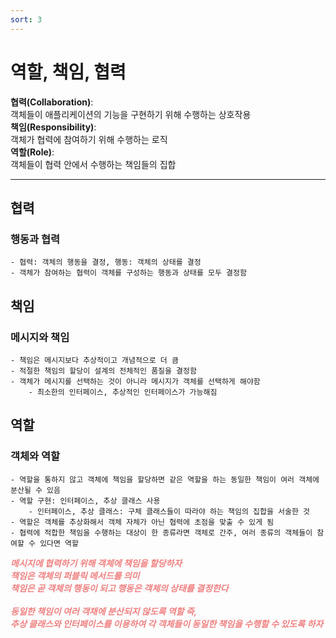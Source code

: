 ```yaml
---
sort: 3
---
```


# 역할, 책임, 협력

**협력(Collaboration)**:  
객체들이 애플리케이션의 기능을 구현하기 위해 수행하는 상호작용  
**책임(Responsibility)**:  
객체가 협력에 참여하기 위해 수행하는 로직  
**역할(Role)**:  
객체들이 협력 안에서 수행하는 책임들의 집합  

---

## 협력

### 행동과 협력

    - 협력: 객체의 행동을 결정, 행동: 객체의 상태를 결정
    - 객체가 참여하는 협력이 객체를 구성하는 행동과 상태를 모두 결정함

## 책임

### 메시지와 책임

    - 책임은 메시지보다 추상적이고 개념적으로 더 큼
    - 적절한 책임의 할당이 설계의 전체적인 품질을 결정함
    - 객체가 메시지를 선택하는 것이 아니라 메시지가 객체를 선택하게 해야함
        - 최소한의 인터페이스, 추상적인 인터페이스가 가능해짐

## 역할

### 객체와 역할

    - 역할을 통하지 않고 객체에 책임을 할당하면 같은 역할을 하는 동일한 책임이 여러 객체에 분산될 수 있음
    - 역할 구현: 인터페이스, 추상 클래스 사용
        - 인터페이스, 추상 클래스: 구체 클래스들이 따라야 하는 책임의 집합을 서술한 것
    - 역할은 객체를 추상화해서 객체 자체가 아닌 협력에 초점을 맞출 수 있게 됨
    - 협력에 적합한 책임을 수행하는 대상이 한 종류라면 객체로 간주, 여러 종류의 객체들이 참여할 수 있다면 역할 

***<span style="color:#f08080">
메시지에 협력하기 위해 객체에 책임을 할당하자   
책임은 객체의 퍼블릭 메서드를 의미  
책임은 곧 객체의 행동이 되고 행동은 객체의 상태를 결정한다  
<br>
동일한 책임이 여러 객채에 분산되지 않도록 역할 즉,  
추상 클래스와 인터페이스를 이용하여 각 객체들이 동일한 책임을 수행할 수 있도록 하자  
</span>***